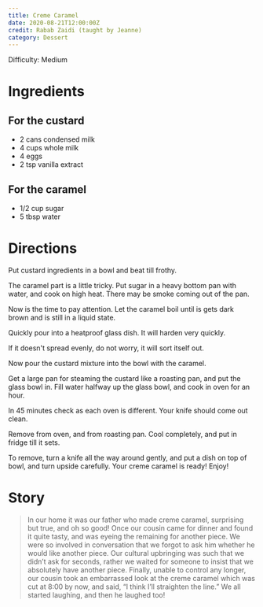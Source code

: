 ```yaml
---
title: Creme Caramel 
date: 2020-08-21T12:00:00Z
credit: Rabab Zaidi (taught by Jeanne)
category: Dessert
---
```

Difficulty: Medium

# Ingredients

## For the custard

* 2 cans condensed milk
* 4 cups whole milk
* 4 eggs
* 2 tsp vanilla extract

## For the caramel

* 1/2 cup sugar
* 5 tbsp water 

# Directions

Put custard ingredients in a bowl and beat till frothy.

The caramel part is a little tricky. Put sugar in a heavy bottom pan with water, and cook on high heat. There may be smoke coming out of the pan. 

Now is the time to pay attention.  Let the caramel boil until is gets dark brown and is still in a liquid state. 

Quickly pour into a heatproof glass dish. It will harden very quickly.

If it doesn't spread evenly, do not worry, it will sort itself out. 

Now pour the custard mixture into the bowl with the caramel.

Get a large pan for steaming the custard like a roasting pan, and put the glass bowl in. Fill water halfway up the glass bowl, and cook in oven for an hour. 

In 45 minutes check as each oven is different. Your knife should come out clean. 

Remove from oven, and from roasting pan. Cool completely, and put in fridge till it sets. 

To remove, turn a knife all the way around gently, and put a dish on top of bowl, and turn upside carefully. Your creme caramel is ready! Enjoy!

# Story
> In our home it was our father who made creme caramel, surprising but true, and oh so good! Once our cousin came for dinner and found it quite tasty, 
and was eyeing the remaining for another piece. We were so involved in conversation that we forgot to ask him whether he would like another piece. 
Our cultural upbringing was such that we didn’t ask for seconds, rather we waited for someone to insist that we absolutely have another piece. 
Finally, unable to control any longer, our cousin took an embarrassed look at the creme caramel which was cut at 8:00 by now, and said, 
“I think I’ll straighten the line.” We all started laughing, and then he laughed too!
